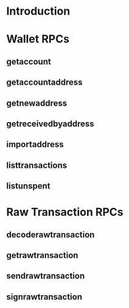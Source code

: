 # Introduction

# Wallet RPCs
## getaccount
## getaccountaddress
## getnewaddress
## getreceivedbyaddress
## importaddress
## listtransactions
## listunspent

# Raw Transaction RPCs
## decoderawtransaction
## getrawtransaction
## sendrawtransaction
## signrawtransaction
